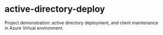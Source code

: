 # active-directory-deploy
Project demonstration:  active directory deployment, and client maintenance in Azure Virtual environment. 

